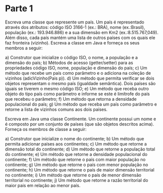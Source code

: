 # Parte 1

Escreva uma classe que represente um país. Um país é representado através dos atributos: código ISO 3166-1 (ex.: BRA), nome (ex.:Brasil), população (ex.: 193.946.886) e a sua dimensão em Km2 (ex.:8.515.767,049). Além disso, cada país mantém uma lista de outros países com os quais ele faz fronteira (vizinho). Escreva a classe em Java e forneça os seus membros a seguir:

a) Construtor que inicialize o código ISO, o nome, a população e a dimensão do país;
b) Métodos de acesso (getter/setter) para as propriedades código ISO, nome, população e dimensão do país;
c) Um método que recebe um país como parâmetro e o adiciona na coleção de vizinhos (adicVizinho(Pais p)).
d) Um método que permita verificar se dois objetos representam o mesmo país (igualdade semântica). Dois países são iguais se tiverem o mesmo código ISO;
e) Um método que receba outro objeto do tipo país como parâmetro e informe se este é limítrofe do país que recebeu o parâmetro;
f) Um método que retorna a densidade populacional do país;
g) Um método que receba um país como parâmetro e retorne a lista de vizinhos comuns aos dois países.
 



Escreva em Java uma classe Continente. Um continente possui um nome e é composto por um conjunto de países (que são objetos descritos acima). Forneça os membros de classe a seguir:
 

a) Construtor que inicialize o nome do continente;
b) Um método que permita adicionar países aos continentes;
c) Um método que retorne a dimensão total do continente;
d) Um método que retorne a população total do continente;
e) Um método que retorne a densidade populacional do continente;
f) Um método que retorne o país com maior população no continente;
g) Um método que retorne o país com menor população no continente;
h) Um método que retorne o país de maior dimensão territorial no continente;
i) Um método que retorne o país de menor dimensão territorial no continente;
j) Um método que retorne a razão territorial do maior pais em relação ao menor país.